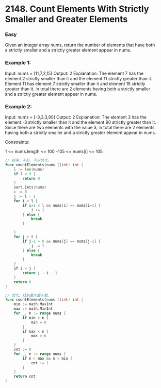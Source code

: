 # 2148. Count Elements With Strictly Smaller and Greater Elements

### Easy

Given an integer array nums, return the number of elements that have both a strictly smaller and a strictly greater element appear in nums.

### Example 1:

Input: nums = [11,7,2,15]
Output: 2
Explanation: The element 7 has the element 2 strictly smaller than it and the element 11 strictly greater than it.
Element 11 has element 7 strictly smaller than it and element 15 strictly greater than it.
In total there are 2 elements having both a strictly smaller and a strictly greater element appear in nums.

### Example 2:

Input: nums = [-3,3,3,90]
Output: 2
Explanation: The element 3 has the element -3 strictly smaller than it and the element 90 strictly greater than it.
Since there are two elements with the value 3, in total there are 2 elements having both a strictly smaller and a strictly greater element appear in nums.

Constraints:

1 <= nums.length <= 100
-105 <= nums[i] <= 105

```go
// 排序，不好，可以优化。
func countElements(nums []int) int {
	l := len(nums)
	if l < 3 {
		return 0
	}
	sort.Ints(nums)
	i := 0
	j := l - 1
	for i < l {
		if i+1 < l && nums[i] == nums[i+1] {
			i += 1
		} else {
			break
		}

	}
	for j > 0 {
		if j-1 > 0 && nums[j] == nums[j-1] {
			j -= 1
		} else {
			break
		}
	}
	if i < j {
		return j - i - 1
	}
	return 0
}

// 优化，找到最大最小数。
func countElements(nums []int) int {
	min := math.MaxInt
	max := math.MinInt
	for _, n := range nums {
		if min > n {
			min = n
		}
		if max < n {
			max = n
		}
	}
	cnt := 0
	for _, n := range nums {
		if n < max && n > min {
			cnt += 1
		}
	}
	return cnt
}


```